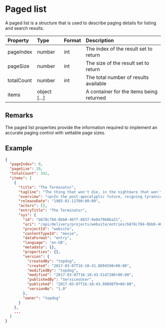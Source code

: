 # Paged list

A paged list is a structure that is used to describe paging details for listing and search results.

| Property | Type | Format | Description |
| :------- | :--- | :----- | :---------- |
| pageIndex | number | int | The index of the result set to return |
| pageSize | number | int | The size of the result set to return |
| totalCount | number | int | The total number of results available |
| items | object [...] |  | A container for the items being returned |

## Remarks
The paged list properties provide the information required to implement an accurate paging control with settable page sizes.

## Example

```json
{
  "pageIndex": 0,
  "pageSize": 20,
  "totalCount": 342,
  "items": [
    {
      "title": "The Terminator",
      "tagline": "The thing that won't die, in the nightmare that won't end.",
      "overview": "<p>In the post-apocalyptic future, reigning tyrannical supercomputers teleport a cyborg assassin known as the \"Terminator\" back to 1984 to kill Sarah Connor, whose unborn son is destined to lead insurgents against 21st century mechanical hegemony. Meanwhile, the human-resistance movement dispatches a lone warrior to safeguard Sarah. Can he stop the virtually indestructible killing machine?</p>",
      "releaseDate": "1985-01-11T00:00:00",
      "actors": [],
      "entryTitle": "The Terminator",
      "sys": {
        "id": "b678c784-0bb0-46ff-8837-9e0e79b8ba21",
        "uri": "/api/delivery/projects/website/entries/b678c784-0bb0-46ff-8837-9e0e79b8ba21",
        "projectId": "website",
        "contentTypeId": "movie",
        "dataFormat": "entry",
        "language": "en-GB",
        "metadata": {},
        "properties": {},
        "version": {
          "createdBy": "topdog",
          "created": "2017-03-07T16:10:41.8894598+00:00",
          "modifiedBy": "topdog",
          "modified": "2017-03-07T16:10:43.5147206+00:00",
          "publishedBy": "ServicesUser",
          "published": "2017-03-07T16:10:43.9989079+00:00",
          "versionNo": "1.0"
        },
        "owner": "topdog"
      }
    },
    ...
  ]
}
```
